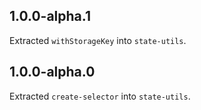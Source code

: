 ## 1.0.0-alpha.1

Extracted `withStorageKey` into `state-utils`.

## 1.0.0-alpha.0

Extracted `create-selector` into `state-utils`.
